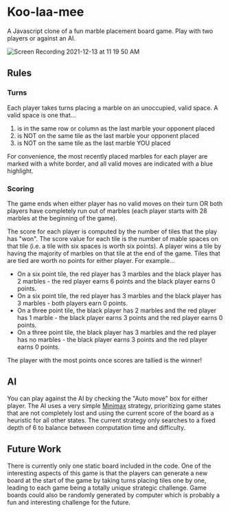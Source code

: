 # Koo-laa-mee

A Javascript clone of a fun marble placement board game. Play with two players or against an AI.

![Screen Recording 2021-12-13 at 11 19 50 AM](https://p79.f0.n0.cdn.getcloudapp.com/items/bLudXYnn/d7990988-9e77-4565-8471-330fda437158.gif?source=viewer&v=59d0c58712e7263ff8d81de8c95046ab)

## Rules

### Turns

Each player takes turns placing a marble on an unoccupied, valid space. A valid space is one that...

1. is in the same row or column as the last marble your opponent placed
2. is NOT on the same tile as the last marble your opponent placed
3. is NOT on the same tile as the last marble YOU placed

For convenience, the most recently placed marbles for each player are marked with a white border, and all valid moves are indicated with a blue highlight.

### Scoring

The game ends when either player has no valid moves on their turn OR both players have completely run out of marbles (each player starts with 28 marbles at the beginning of the game).

The score for each player is computed by the number of tiles that the play has "won". The score value for each tile is the number of mable spaces on that tile (i.e. a tile with six spaces is worth six points). A player wins a tile by having the majority of marbles on that tile at the end of the game. Tiles that are tied are worth no points for either player. For example...

- On a six point tile, the red player has 3 marbles and the black player has 2 marbles - the red player earns 6 points and the black player earns 0 points.
- On a six point tile, the red player has 3 marbles and the black player has 3 marbles - both players earn 0 points.
- On a three point tile, the black player has 2 marbles and the red player has 1 marble - the black player earns 3 points and the red player earns 0 points.
- On a three point tile, the black player has 3 marbles and the red player has no marbles - the black player earns 3 points and the red player earns 0 points.

The player with the most points once scores are tallied is the winner!

## AI

You can play against the AI by checking the "Auto move" box for either player. The AI uses a very simple [Minimax](https://en.wikipedia.org/wiki/Minimax) strategy, prioritizing game states that are not completely lost and using the current score of the board as a heuristic for all other states. The current strategy only searches to a fixed depth of 6 to balance between computation time and difficulty.

## Future Work

There is currently only one static board included in the code. One of the interesting aspects of this game is that the players can generate a new board at the start of the game by taking turns placing tiles one by one, leading to each game being a totally unique strategic challenge. Game boards could also be randomly generated by computer which is probably a fun and interesting challenge for the future.

